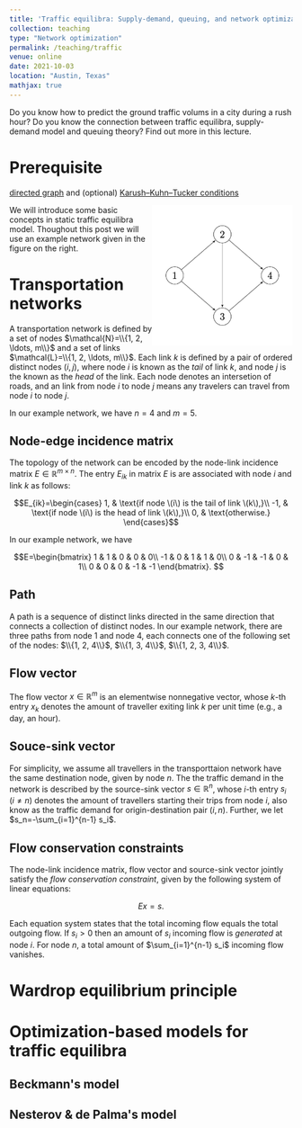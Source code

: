```yaml
---
title: 'Traffic equilibra: Supply-demand, queuing, and network optimization'
collection: teaching
type: "Network optimization"
permalink: /teaching/traffic
venue: online
date: 2021-10-03
location: "Austin, Texas"
mathjax: true
---
```


Do you know how to predict the ground traffic volums in a city during a rush hour? Do you know the connection between traffic equilibra, supply-demand model and queuing theory? Find out more in this lecture.

# Prerequisite

[directed graph](https://en.wikipedia.org/wiki/Directed_graph) and (optional) [Karush–Kuhn–Tucker conditions](https://en.wikipedia.org/wiki/Karush–Kuhn–Tucker_conditions) 

<img src="/images/graph.png" width="250" height="250" img align='right'>

We will introduce some basic concepts in static traffic equilibra model. Thoughout this post we will use an example network given in the figure on the right. 

# Transportation networks

A transportation network is defined by a set of nodes $\mathcal{N}=\\{1, 2, \ldots, m\\}$ and a set of links $\mathcal{L}=\\{1, 2, \ldots, m\\}$. Each link $k$ is defined by a pair of ordered distinct nodes $(i, j)$, where node $i$ is known as the <em>tail</em> of link $k$, and node $j$ is the known as the <em>head</em> of the link. Each node denotes an intersetion of roads, and an link from node $i$ to node $j$ means any travelers can travel from node $i$ to node $j$.

In our example network, we have $n=4$ and $m=5$. 

## Node-edge incidence matrix

The topology of the network can be encoded by the node-link incidence matrix $E\in\mathbb{R}^{m\times n}$. The entry $E_{ik}$ in matrix $E$ is are associated with node $i$ and link $k$ as follows:

$$E_{ik}=\begin{cases}
    1, & \text{if node \(i\) is the tail of link \(k\),}\\
    -1, & \text{if node \(i\) is the head of link \(k\),}\\
    0, & \text{otherwise.}
    \end{cases}$$
    
In our example network, we have

$$E=\begin{bmatrix}
 1 & 1 & 0 & 0 & 0\\
 -1 & 0 & 1 & 1 & 0\\
 0 & -1 & -1 & 0 & 1\\
 0 & 0 & 0 & -1 & -1
\end{bmatrix}.
$$

## Path    

A path is a sequence of distinct links directed in the same direction that connects a collection of distinct nodes. In our example network, there are three paths from node 1 and node 4, each connects one of the following set of the nodes: $\\{1, 2, 4\\}$, $\\{1, 3, 4\\}$, $\\{1, 2, 3, 4\\}$.

## Flow vector

The flow vector $x\in\mathbb{R}^m$ is an elementwise nonnegative vector, whose $k$-th entry $x_k$ denotes the amount of traveller exiting link $k$ per unit time (e.g., a day, an hour). 

## Souce-sink vector

For simplicity, we assume all travellers in the transporttaion network have the same destination node, given by node $n$. The the traffic demand in the network is described by the source-sink vector $s\in\mathbb{R}^n$, whose $i$-th entry $s_i$ ($i\neq n$) denotes the amount of travellers starting their trips from node $i$, also know as the traffic demand for origin-destination pair $(i, n)$. Further, we let $s_n=-\sum_{i=1}^{n-1} s_i$.

## Flow conservation constraints

The node-link incidence matrix, flow vector and source-sink vector jointly satisfy the <em>flow conservation constraint</em>, given by the following system of linear equations:

$$ Ex=s.$$

Each equation system states that the total incoming flow equals the total outgoing flow. If $s_i>0$ then an amount of $s_i$ incoming flow is <em>generated</em> at node $i$. For node $n$, a total amount of $\sum_{i=1}^{n-1} s_i$ incoming flow vanishes. 

# Wardrop equilibrium principle

# Optimization-based models for traffic equilibra

## Beckmann's model

## Nesterov & de Palma's model



